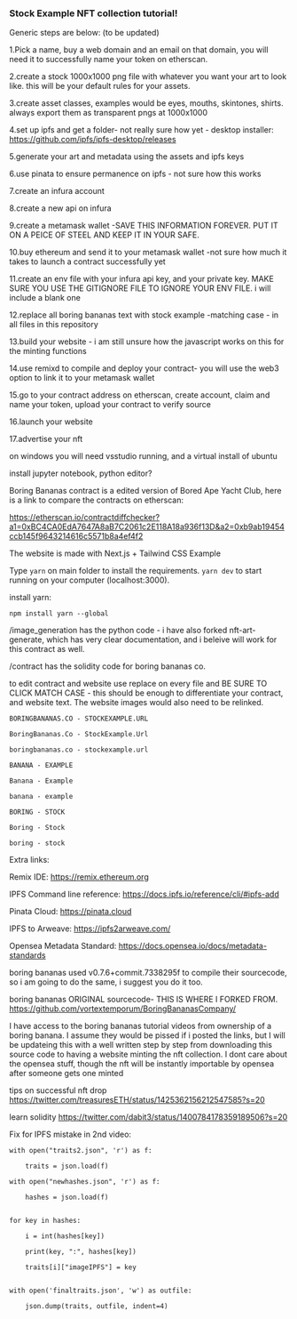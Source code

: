 ### Stock Example NFT collection tutorial!

Generic steps are below: (to be updated)

1.Pick a name, buy a web domain and an email on that domain, you will need it to successfully name your token on etherscan. 

2.create a stock 1000x1000 png file with whatever you want your art to look like. this will be your default rules for your assets. 

3.create asset classes, examples would be eyes, mouths, skintones, shirts. always export them as transparent pngs at 1000x1000

4.set up ipfs and get a folder- not really sure how yet - desktop installer: https://github.com/ipfs/ipfs-desktop/releases

5.generate your art and metadata using the assets and ipfs keys

6.use pinata to ensure permanence on ipfs - not sure how this works

7.create an infura account

8.create a new api on infura

9.create a metamask wallet -SAVE THIS INFORMATION FOREVER. PUT IT ON A PEICE OF STEEL AND KEEP IT IN YOUR SAFE.

10.buy ethereum and send it to your metamask wallet -not sure how much it takes to launch a contract successfully yet

11.create an env file with your infura api key, and your private key. MAKE SURE YOU USE THE GITIGNORE FILE TO IGNORE YOUR ENV FILE. i will include a blank one

12.replace all boring bananas text with stock example -matching case - in all files in this repository

13.build your website - i am still unsure how the javascript works on this for the minting functions

14.use remixd to compile and deploy your contract- you will use the web3 option to link it to your metamask wallet

15.go to your contract address on etherscan, create account, claim and name your token, upload your contract to verify source

16.launch your website

17.advertise your nft


on windows you will need vsstudio running, and a virtual install of ubuntu

install jupyter notebook, python editor?


Boring Bananas contract is a edited version of Bored Ape Yacht Club, here is a link to compare the contracts on etherscan:

https://etherscan.io/contractdiffchecker?a1=0xBC4CA0EdA7647A8aB7C2061c2E118A18a936f13D&a2=0xb9ab19454ccb145f9643214616c5571b8a4ef4f2

The website is made with Next.js + Tailwind CSS Example

Type `yarn` on main folder to install the requirements. `yarn dev` to start running on your computer (localhost:3000).

install yarn:

    npm install yarn --global

/image_generation has the python code - i have also forked nft-art-generate, which has very clear documentation, and i beleive will work for this contract as well.

/contract has the solidity code for boring bananas co.

to edit contract and website use replace on every file and BE SURE TO CLICK MATCH CASE - this should be enough to differentiate your contract, and website text. The website images would also need to be relinked.

    BORINGBANANAS.CO - STOCKEXAMPLE.URL

    BoringBananas.Co - StockExample.Url

    boringbananas.co - stockexample.url

    BANANA - EXAMPLE

    Banana - Example

    banana - example

    BORING - STOCK

    Boring - Stock

    boring - stock


Extra links:

Remix IDE: https://remix.ethereum.org

IPFS Command line reference: https://docs.ipfs.io/reference/cli/#ipfs-add

Pinata Cloud: https://pinata.cloud

IPFS to Arweave: https://ipfs2arweave.com/

Opensea Metadata Standard: https://docs.opensea.io/docs/metadata-standards

boring bananas used v0.7.6+commit.7338295f to compile their sourcecode, so i am going to do the same, i suggest you do it too.

boring bananas ORIGINAL sourcecode- THIS IS WHERE I FORKED FROM. 
https://github.com/vortextemporum/BoringBananasCompany/

I have access to the boring bananas tutorial videos from ownership of a boring banana. I assume they would be pissed if i posted the links, but I will be updateing this with a well written step by step from downloading this source code to having a website minting the nft collection. I dont care about the opensea stuff, though the nft will be instantly importable by opensea after someone gets one minted

tips on successful nft drop
https://twitter.com/treasuresETH/status/1425362156212547585?s=20


learn solidity
https://twitter.com/dabit3/status/1400784178359189506?s=20


Fix for IPFS mistake in 2nd video:

    with open("traits2.json", 'r') as f:

        traits = json.load(f)
    
    with open("newhashes.json", 'r') as f:

        hashes = json.load(f)


    for key in hashes:

        i = int(hashes[key])
    
        print(key, ":", hashes[key])
    
        traits[i]["imageIPFS"] = key 


    with open('finaltraits.json', 'w') as outfile:

        json.dump(traits, outfile, indent=4)


